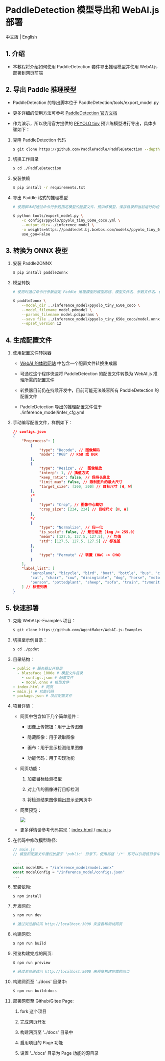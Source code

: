 # PaddleDetection 模型导出和 WebAI.js 部署
中文版 | [English](./README_EN.md)

## 1. 介绍
* 本教程将介绍如何使用 PaddleDetection 套件导出推理模型并使用 WebAI.js 部署到网页前端

## 2. 导出 Paddle 推理模型
* PaddleDetection 的导出脚本位于 PaddleDetection/tools/export_model.py

* 更多详细的使用方法可参考 [PaddleDetection 官方文档](https://github.com/PaddlePaddle/PaddleDetection/blob/release/2.3/deploy/EXPORT_MODEL.md)

* 作为演示，所以使用官方提供的 [PPYOLO tiny](https://github.com/PaddlePaddle/PaddleDetection/blob/release/2.3/configs/ppyolo/README_cn.md#pp-yolo-tiny%E6%A8%A1%E5%9E%8B) 预训练模型进行导出，具体步骤如下：

1. 克隆 PaddleDetection 代码

    ```bash
    $ git clone https://github.com/PaddlePaddle/PaddleDetection --depth 1
    ```

2. 切换工作目录

    ```bash
    $ cd ./PaddleDetection
    ```

3. 安装依赖

    ```bash
    $ pip install -r requirements.txt
    ```

4. 导出 Paddle 格式的推理模型

    ```bash
    # 使用脚本时通过命令行参数指定模型的配置文件、预训练模型、保存目录和当前运行的设备类型

    $ python tools/export_model.py \
        -c configs/ppyolo/ppyolo_tiny_650e_coco.yml \
        --output_dir=../inference_model \
        -o weights=https://paddledet.bj.bcebos.com/models/ppyolo_tiny_650e_coco.pdparams \
        use_gpu=False
    ```

## 3. 转换为 ONNX 模型
1. 安装 Paddle2ONNX

    ```bash
    $ pip install paddle2onnx
    ```

2. 模型转换

    ```bash
    # 使用时通过命令行参数指定 Paddle 推理模型的模型路径、模型文件名、参数文件名、保存文件路径和 ONNX 算子集的版本

    $ paddle2onnx \
        --model_dir ../inference_model/ppyolo_tiny_650e_coco \
        --model_filename model.pdmodel \
        --params_filename model.pdiparams \
        --save_file ../inference_model/ppyolo_tiny_650e_coco/model.onnx \
        --opset_version 12
    ```

## 4. 生成配置文件

1. 使用配置文件转换器

    * [WebAI 的体验网站](https://agentmaker.github.io/WebAI.js) 中包含一个配置文件转换生成器

    * 可通过这个程序快速将 PaddleDetection 的配置文件转换为 WebAI.js 推理所需的配置文件

    * 转换器目前仍在持续开发中，目前可能无法兼容所有 PaddleDetection 的配置文件

    * PaddleDetection 导出的推理配置文件位于 ./inference_model/infer_cfg.yml

2. 手动编写配置文件，样例如下：

    ```json
    // configs.json
    {
        "Preprocess": [
            {
                "type": "Decode", // 图像解码
                "mode": "RGB" // RGB 或 BGR
            },
            {
                "type": "Resize", //  图像缩放
                "interp": 1, // 插值方式
                "keep_ratio": false, // 保持长宽比
                "limit_max": false, // 限制图片的最大尺寸
                "target_size": [300, 300] // 目标尺寸 [H, W]
            },
            /*
            {
                "type": "Crop", // 图像中心裁切
                "crop_size": [224, 224] // 目标尺寸 [H, W]
            },
            */
            {
                "type": "Normalize", // 归一化
                "is_scale": false, // 是否缩放 (img /= 255.0)
                "mean": [127.5, 127.5, 127.5], // 均值
                "std": [127.5, 127.5, 127.5] // 标准差
            },
            {
                "type": "Permute" // 转置 (HWC -> CHW)
            }
        ],
        "label_list": [
            "aeroplane", "bicycle", "bird", "boat", "bottle", "bus", "car", 
            "cat", "chair", "cow", "diningtable", "dog", "horse", "motorbike", 
            "person", "pottedplant", "sheep", "sofa", "train", "tvmonitor"
        ] // 标签列表
    }
    ```

## 5. 快速部署
1. 克隆 WebAI.js-Examples 项目：

    ```bash
    $ git clone https://github.com/AgentMaker/WebAI.js-Examples
    ```

2. 切换至示例目录：

    ```bash
    $ cd ./ppdet
    ```

3. 目录结构：

    ```yaml
    - public # 服务器公开目录
      - blazeface_1000e # 模型文件目录
        - configs.json # 配置文件
        - model.onnx # 模型文件
    - index.html # 网页
    - main.js # 功能代码
    - package.json # 项目配置文件
    ```

4. 项目详情：
    * 网页中包含如下几个简单组件：

        * 图像上传按钮：用于上传图像

        * 隐藏图像：用于读取图像

        * 画布：用于显示检测结果图像

        * 功能代码：用于实现功能

    * 网页功能：

        1. 加载目标检测模型

        2. 对上传的图像进行目标检测

        3. 将检测结果图像输出显示至网页中

    * 网页预览：

        ![](https://ai-studio-static-online.cdn.bcebos.com/85a139fb6502485e82bbe1325ebda34329ceae2270ed4fc3a98475f45a1e38d8)
    
    * 更多详情请参考代码实现：[index.html](index.html) / [main.js](main.js)

5. 在代码中修改模型路径:

    ```js
    // main.js
    // 模型和配置文件建议放置于 'public' 目录下，使用路径 '/*' 即可以引用该目录中的文件

    ...
    const modelURL = "/inference_model/model.onnx"
    const modelConfig = "/inference_model/configs.json"
    ...
    ```

6. 安装依赖:

    ```bash
    $ npm install
    ```

7. 开发网页:

    ```bash
    $ npm run dev

    # 通过浏览器访问 http://localhost:3000 来查看和测试网页
    ```

8. 构建网页:

    ```bash
    $ npm run build
    ```

9. 预览构建完成的网页:

    ```bash
    $ npm run preview

    # 通过浏览器访问 http://localhost:5000 来预览构建完成的网页
    ```

10. 构建网页至 '../docs' 目录中:

    ```bash
    $ npm run build:docs
    ```

11. 部署网页至 Github/Gitee Page:

    1. fork 这个项目

    2. 完成网页开发

    3. 构建网页至 '../docs' 目录中

    4. 启用项目的 Page 功能

    5. 设置 '../docs' 目录为 Page 功能的源目录
